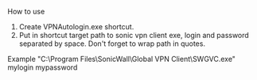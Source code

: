 How to use

1) Create VPNAutologin.exe shortcut.
2) Put in shortcut target path to sonic vpn client exe, login and password separated by space. Don't forget to wrap path in quotes.

Example "C:\Program Files\SonicWall\Global VPN Client\SWGVC.exe" mylogin mypassword

